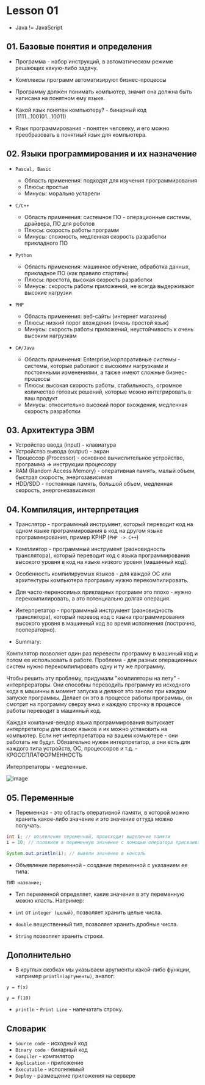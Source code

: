 # Lesson 01

* Java != JavaScript

## 01. Базовые понятия и определения

* Программа - набор инструкций, в автоматическом режиме решающих какую-либо задачу.

* Комплексы программ автоматизируют бизнес-процессы

* Программу должен понимать компьютер, значит она должна быть написана на понятном ему языке.

* Какой язык понятен компьютеру? - бинарный код (1111...100101...10011)

* Язык программирования - понятен человеку, и его можно преобразовать в понятный язык для компьютера.

## 02. Языки программирования и их назначение

* `Pascal, Basic`
    * Область применения: подходят для изучения программирования
	* Плюсы: простые
	* Минусы: морально устарели

* `C/C++`
	* Область применения: системное ПО - операционные системы, драйвера, ПО для роботов
	* Плюсы: скорость работы программ
	* Минусы: сложность, медленная скорость разработки прикладного ПО

* `Python`
	* Область применения: машинное обучение, обработка данных, прикладное ПО (как правило стартапы)
	* Плюсы: простота, высокая скорость разработки
	* Минусы: скорость работы приложений, не всегда выдерживают высокие нагрузки

* `PHP`
	* Область применения: веб-сайты (интернет магазины)
	* Плюсы: низкий порог вхождения (очень простой язык)
	* Минусы: скорость работы приложений, неустойчивость к очень высоким нагрузкам

* `C#/Java`
	* Область применения: Enterprise/корпоративные системы - системы, которые работают с высокими нагрузками и постоянными изменениями, а также имеют сложные бизнес-процессы
	* Плюсы: высокая скорость работы, стабильность, огромное количество готовых решений, которые можно интегрировать в ваш продукт
	* Минусы: относительно высокий порог вхождения, медленная скорость разработки

## 03. Архитектура ЭВМ

* Устройство ввода (input) - клавиатура
* Устройство вывода (output) - экран
* Процессор (Processor) - основное вычислительное устройство, программа => инструкции процессору
* RAM (Random Access Memory) - оперативная память, малый объем, быстрая скорость, энергозависимая
* HDD/SDD - постоянная память, большой объем, медленная скорость, энергонезависимая

## 04. Компиляция, интерпретация

* Транслятор - программный инструмент, который переводит код на одном языке программирования в код на другом языке программирования, пример KPHP (`PHP -> C++`)

* Комплиятор - программный инструмент (разновидность транслятора), который переводит код с языка программирования высокого уровня в код на языке низкого уровня (машинный код).

* Особенность компилируемых языков - для каждой ОС или архитектуры компьютера программу нужно перекомпилировать.

* Для часто-переносимых прикладных программ это плохо - нужно перекомпилировать, а это потенциально долгая операция.

* Интерпретатор - программный инструмент (разновидность транслятора), который перевод код с языка программирования высокого уровня в машинный код во время исполнения (построчно, пооператорно).

* Summary:

Компилятор позволяет один раз перевести программу в машиный код и потом ее использовать в работе. Проблема - для разных операционных систем нужно перекомпилировать одну и ту же программу.

Чтобы решить эту проблему, придумали "компиляторы на лету" - интерпрераторы. Они способны переводить программу из исходного кода в машинны в момент запуска и делают это заново при каждом запуске программы. Делает он это в процессе работы программы, он смотрит на программу сверху вниз и каждую строчку в процессе работы переводит в машинный код.

Каждая компания-вендор языка программирования выпускает интерпретаторы для своих языков и их можно установить на компьютер. Если нет интерпретатора на вашем комьютере - они работать не будут. Обязательно нужен интерпретатор, а они есть для каждого типа устройств, ОС, процессоров и т.д. - КРОССПЛАТФОРМЕННОСТЬ

Интерпретаторы - медленные.

![image](https://github.com/ait-tr/cohort27/blob/main/basic_programming/lesson_01/img/1.png)

## 05. Переменные

* Переменная - это область оперативной памяти, в которой можно хранить какое-либо значение и это значение оттуда можно получать.

```java
int i; // объявление переменной, происходит выделение памяти
i = 10; // положили в переменную значение с помощью оператора присваивания

System.out.println(i); // вывели значение в консоль
```

* Объявление переменной - создание переменной с указанием ее типа.

```
ТИП название;
```

* Тип переменной определяет, какие значения в эту переменную можно класть. Например:

* `int` от `integer (целый)`, позволяет хранить целые числа.
* `double` вещественный тип, позволяет хранить дробные числа.
* `String` позволяет хранить строки.

## Дополнительно

* В круглых скобках мы указываем аругменты какой-либо функции, например `println(аргументы)`, аналог:

```
y = f(x)

y = f(10)
```

* `println` - `Print Line` - напечатать строку.


## Словарик

* `Source code` - исходный код
* `Binary code` - бинарный код
* `Compiler` - компилятор
* `Application` - приложение
* `Executable` - исполняемый
* `Deploy` - размещение приложения на сервере